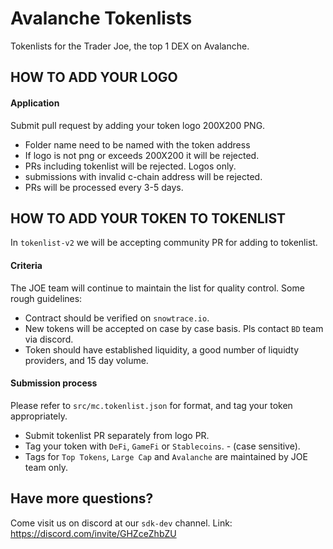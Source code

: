 # Avalanche Tokenlists
Tokenlists for the Trader Joe, the top 1 DEX on Avalanche. 

## HOW TO ADD YOUR LOGO

#### Application
Submit pull request by adding your token logo 200X200 PNG. 
- Folder name need to be named with the token address 
- If logo is not png or exceeds 200X200 it will be rejected. 
- PRs including tokenlist will be rejected. Logos only. 
- submissions with invalid c-chain address will be rejected. 
- PRs will be processed every 3-5 days. 


## HOW TO ADD YOUR TOKEN TO TOKENLIST
In `tokenlist-v2` we will be accepting community PR for adding to tokenlist. 


#### Criteria
The JOE team will continue to maintain the list for quality control. Some rough guidelines:
- Contract should be verified on `snowtrace.io`.
- New tokens will be accepted on case by case basis. Pls contact `BD` team via discord. 
- Token should have established liquidity, a good number of liquidty providers, and 15 day volume. 

#### Submission process
Please refer to `src/mc.tokenlist.json` for format, and tag your token appropriately. 
- Submit tokenlist PR separately from logo PR.
- Tag your token with `DeFi`, `GameFi` or `Stablecoins`. - (case sensitive). 
- Tags for `Top Tokens`, `Large Cap` and `Avalanche` are maintained by JOE team only. 




## Have more questions?
Come visit us on discord at our `sdk-dev` channel. 
Link: https://discord.com/invite/GHZceZhbZU
